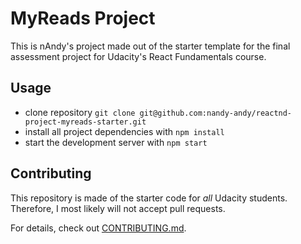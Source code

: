 # MyReads Project

This is nAndy's project made out of the starter template for the final assessment project for Udacity's React Fundamentals course.

## Usage

* clone repository `git clone git@github.com:nandy-andy/reactnd-project-myreads-starter.git`
* install all project dependencies with `npm install`
* start the development server with `npm start`

## Contributing

This repository is made of the starter code for _all_ Udacity students. Therefore, I most likely will not accept pull requests.

For details, check out [CONTRIBUTING.md](CONTRIBUTING.md).
